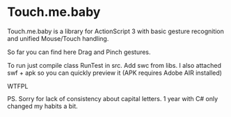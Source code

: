 Touch.me.baby
================

Touch.me.baby is a library for ActionScript 3 with basic gesture recognition and unified Mouse/Touch handling.

So far you can find here Drag and Pinch gestures.

To run just compile class RunTest in src. Add swc from libs. I also attached swf + apk so you can quickly preview it (APK requires Adobe AIR installed)

<a href="http://www.wtfpl.net/"><img src="http://www.wtfpl.net/wp-content/uploads/2012/12/wtfpl-badge-4.png" width="80" height="15" alt="WTFPL" /></a>

PS. Sorry for lack of consistency about capital letters. 1 year with C# only changed my habits a bit.